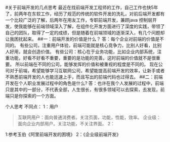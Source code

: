 #关于前端开发的几点思考
    最近在找前端开发工程师的工作，自己工作也快5年了，前两年在东软工作，经历了规范的传统的软件开发的洗礼，对前后端开发都有一个比较广泛的了解，后两年在用友工作，专职前端开发，兼顾java 控制层开发，使我能够在前端领域深入了解，在组件化开发方面进行了深度的实践，带领了自己的团队，取得了一定的成绩，但是随着在前端领域的逐渐深入，有几个问题却让我困扰起来。
##一：前端开发的价值是什么？
答：每个企业对前端的价值是不同的。
  有些公司，注重用户体验，前端可能就是核心竞争力，比别人好看，比别人好用，就会创造价值。
  有些公司：核心在于业务功能，比如企业内部系统，注重功能，好看不好看不重要，重要的是功能的完善。这时前端的价值就不是很重要。
  所以前端在不同的公司，能够发挥的价值和被重视的程度是不同的。
  现在公司对于前端，希望能够学习互联网公司，希望能提高前端开发的效率，让新手或者不熟悉前端开发的人也能迅速上手，而且写出的前端代码也过得去。
##二：前端开发在个人职业发展过程中的角色是什么?
  答：也许在我个人发展的过程中，前端只是其中的一部分，不代表全部，人生很长，有很多领域可以去探索，去发现，前端只是你探索的一个方面。
  

个人思考
不同点：
1：用户
>互联网用户：面向普通消费者。关注页面，功能，性能，效率。
>企业级：面向企业内部用户。关注功能，不关注界面。
2：

1:参考玉伯《阿里前端开发的困境》
2：《企业级前端开发》

